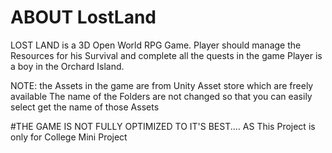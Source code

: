 # ABOUT LostLand
LOST LAND is a 3D Open World RPG Game.
Player should manage the Resources for his Survival and complete all the quests in the game
Player is a boy in the Orchard Island.


NOTE:
the Assets in the game are from Unity Asset store which are freely available
The name of the Folders are not changed so that you can easily select get the name of those Assets

#THE GAME IS NOT FULLY OPTIMIZED TO IT'S BEST....
AS This Project is only for College Mini Project
